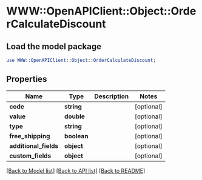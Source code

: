 # WWW::OpenAPIClient::Object::OrderCalculateDiscount

## Load the model package
```perl
use WWW::OpenAPIClient::Object::OrderCalculateDiscount;
```

## Properties
Name | Type | Description | Notes
------------ | ------------- | ------------- | -------------
**code** | **string** |  | [optional] 
**value** | **double** |  | [optional] 
**type** | **string** |  | [optional] 
**free_shipping** | **boolean** |  | [optional] 
**additional_fields** | **object** |  | [optional] 
**custom_fields** | **object** |  | [optional] 

[[Back to Model list]](../README.md#documentation-for-models) [[Back to API list]](../README.md#documentation-for-api-endpoints) [[Back to README]](../README.md)


